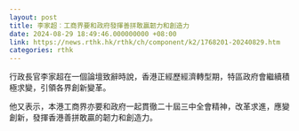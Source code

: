 ```yaml
---
layout: post
title: 李家超︰工商界要和政府發揮善拼敢贏韌力和創造力
date: 2024-08-29 18:49:46.000000000 +08:00
link: https://news.rthk.hk/rthk/ch/component/k2/1768201-20240829.htm
categories: rthk
---
```


行政長官李家超在一個論壇致辭時說，香港正經歷經濟轉型期，特區政府會繼續積極求變，引領各界創新變革。

他又表示，本港工商界亦要和政府一起貫徹二十屆三中全會精神，改革求進，應變創新，發揮香港善拼敢贏的韌力和創造力。
